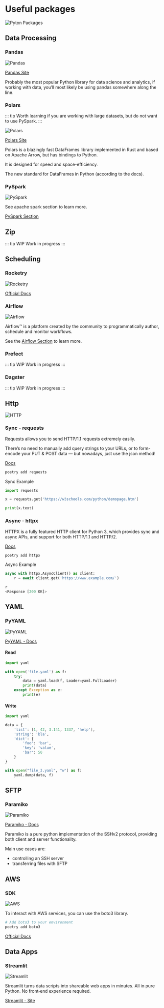 # Useful packages

![Pyton Packages](./python-packages.jpeg)

## Data Processing

### Pandas

![Pandas](./pandas.png)

[Pandas Site](https://pandas.pydata.org/)

Probably the most popular Python library for data science and analytics, if working with data, you’ll most likely be using pandas somewhere along the line.

### Polars

::: tip
Worth learning if you are working with large datasets, but do not want to use PySpark.
:::

![Polars](./polars.png)

[Polars Site](https://www.pola.rs/)

Polars is a blazingly fast DataFrames library implemented in Rust and based on Apache Arrow, but has bindings to Python.

It is designed for speed and space-efficiency.

The new standard for DataFrames in Python (according to the docs).

### PySpark

![PySpark](./pyspark.png)

See apache spark section to learn more.

[PySpark Section](../../data-engineering/spark/index.md)

## Zip
::: tip WIP
Work in progress
:::

## Scheduling

### Rocketry

![Rocketry](./rocketry.png)

[Official Docs](https://rocketry.readthedocs.io/en/stable/)

### Airflow

![Airflow](../../data-engineering/airflow/airflow.png)

Airflow™ is a platform created by the community to programmatically author, schedule and monitor workflows.

See the [Airflow Section](../../data-engineering/airflow/index.md) to learn more.

### Prefect
::: tip WIP
Work in progress
:::
### Dagster
::: tip WIP
Work in progress
:::
## Http

![HTTP](./http.png)

### Sync - requests

Requests allows you to send HTTP/1.1 requests extremely easily.

There’s no need to manually add query strings to your URLs, or to form-encode your PUT & POST data — but nowadays, just use the json method!

[Docs](https://requests.readthedocs.io/en/latest/)

```bash
poetry add requests
```

Sync Example
```python
import requests

x = requests.get('https://w3schools.com/python/demopage.htm')

print(x.text)
```
### Async - httpx

HTTPX is a fully featured HTTP client for Python 3, which provides sync and async APIs, and support for both HTTP/1.1 and HTTP/2.

[Docs](https://www.python-httpx.org/)

```bash
poetry add httpx
```

Async Example

```python
async with httpx.AsyncClient() as client:
    r = await client.get('https://www.example.com/')

r 
<Response [200 OK]>
```

## YAML

### PyYAML

![PyYAML](./pyyaml.png)

[PyYAML - Docs](https://pyyaml.org/wiki/PyYAMLDocumentation)

#### Read

```python
import yaml

with open('file.yaml') as f:
    try:
        data = yaml.load(f, Loader=yaml.FullLoader)
        print(data)
    except Exception as e:
        print(e)
```

#### Write

```python
import yaml

data = {
    'list': [1, 42, 3.141, 1337, 'help'],
    'string': 'bla',
    'dict': {
        'foo': 'bar',
        'key': 'value',
        'bar': 50
    }
}

with open("file_3.yaml", "w") as f:
    yaml.dump(data, f)
```

## SFTP

### Paramiko

![Paramiko](./paramiko.png)

[Paramiko - Docs](http://www.paramiko.org/)

Paramiko is a pure python implementation of the SSHv2 protocol, providing both client and server functionality.

Main use cases are:

* controlling an SSH server
* transferring files with SFTP

## AWS

### SDK

![AWS](./aws.png)

To interact with AWS services, you can use the boto3 library.

```python
# Add boto3 to your environment
poetry add boto3
```

[Official Docs](https://boto3.amazonaws.com/v1/documentation/api/latest/index.html)

## Data Apps

### Streamlit

![Streamlit](./streamlit.png)

Streamlit turns data scripts into shareable web apps in minutes.
All in pure Python. No front‑end experience required.

[Streamlit - Site](https://streamlit.io/)